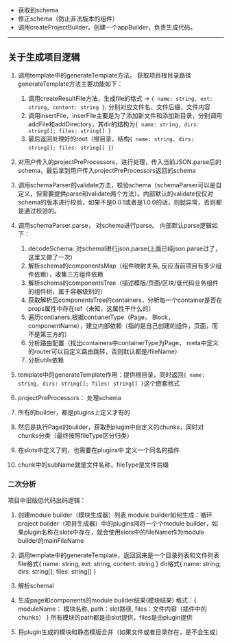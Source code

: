 
- 获取到schema
- 修正schema（防止非法版本的组件）
- 调用createProjectBuilder，创建一个appBuilder，负责生成代码。
-------------
## 关于生成项目逻辑
1. 调用template中的generateTemplate方法， 获取项目根目录路径
	generateTemplate方法主要功能如下：
	1. 调用createResultFile方法，生成file的格式 -> `{ name: string, ext: string, content: string }`,  分别对应文件名，文件后缀，文件内容
	2. 调用insertFile，inserFile主要是为了添加新文件和添加新目录，分别调用addFile和addDirectory，其dir的结构为`{ name: string, dirs: string[]; files: string[] }`
	3. 最后返回处理好的root（根目录，结构`{ name: string, dirs: string[]; files: string[] }`）
2. 对用户传入的projectPreProcessors，进行处理，传入当前JSON.parse后的schema，最后拿到用户传入projectPreProcessors返回的schema
3. 调用schemaParser的validate方法，校验schema（schemaParser可以是自定义，但需要提供parse和validate两个方法）。内部默认的validate仅仅对schema的版本进行校验，如果不是0.0.1或者是1.0.0的话，则就异常，否则都是通过校验的。
4. 调用schemaParser.parse， 对schema进行parse。
	内部默认parse逻辑如下：
	1. decodeSchema: 对schemal进行json.parse(上面已经json.parse过了，这里又做了一次)
	2. 解析schema的componentsMap（组件映射关系, 反应当前项目有多少组件依赖），收集三方组件依赖
	3. 解析schema的componentsTree（描述模版/页面/区块/低代码业务组件的组件树，属于容器级别的）
	4. 获取解析后componentsTree的containers，分析每一个container是否在props属性中存在ref（未知，这属性干什么的）
	5. 遍历contianers,根据contianerType（Page， Block， componentName），建立内部依赖（指的是自己创建的组件，页面，而不是第三方的）
	6. 分析路由配置（找出containers中containerType为Page， meta中定义的router可以自定义路由跳转，否则默认都是/fileName）
	7. 分析utils依赖



1. template中的generateTemplate作用：提供根目录，同时返回`{ name: string, dirs: string[]; files: string[] }`这个嵌套格式
2. projectPreProcessors： 处理schema
3. 所有的builder，都是plugins上定义才有的
4. 然后是执行Page的builder，获取到plugin中自定义的chunks，同时对chunks分类（最终按照fileType区分归类）
5. 在slots中定义了的，也需要在plugins中 定义一个同名的插件
6. chunk中的subName就是文件名称，fileType是文件后缀



### 二次分析
项目中旧版低代码出码逻辑：
1. 创建module builder（模块生成器）列表
    module builder如何生成：循环project builder（项目生成器）中的plugins闯将一个个module builder，如果plugin名称在slots中存在，就会使用slots中的fileName作为module builder的mainFileName

 2. 调用template中的generateTemplate，返回回来是一个目录列表和文件列表
    file格式{ name: string, ext: string, content: string }
    dir格式{ name: string; dirs: string[]; files: string[] }

 3. 解析schemal
 4. 生成page和components的module builder结果(模块结果)
     格式：{ moduleName： 模块名称, path：slot路径, files：文件内容（插件中的chunks） }
    所有模块的path都是由slot提供，files是由plugin提供
 
 5. 将plugin生成的模块和静态模版合并（如果文件或者目录存在，是不会生成）
